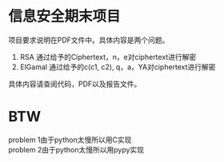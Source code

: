 # 信息安全期末项目
项目要求说明在PDF文件中。具体内容是两个问题。
1. RSA
	通过给予的Ciphertext，n，e对ciphertext进行解密
2. ElGamal
	通过给予的c(c1, c2), q，a，YA对ciphertext进行解密

具体内容请查阅代码，PDF以及报告文件。

# BTW
problem 1由于python太慢所以用C实现  
problem 2由于python太慢所以用pypy实现
